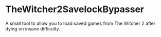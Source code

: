# TheWitcher2SavelockBypasser
A small tool to allow you to load saved games from The Witcher 2 after dying on insane difficulty.
